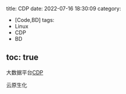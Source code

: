 title: CDP
date: 2022-07-16 18:30:09
category:
- [Code,BD]
tags:
- Linux
- CDP
- BD
  
toc: true
---

大数据平台[CDP](https://www.clouderacn.cn/products/cloudera-data-platform.html)

云原生化